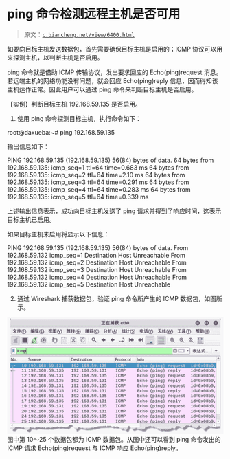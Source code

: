 # ping 命令检测远程主机是否可用

> 原文：[`c.biancheng.net/view/6400.html`](http://c.biancheng.net/view/6400.html)

如要向目标主机发送数据包，首先需要确保目标主机是启用的；ICMP 协议可以用来探测主机，以判断主机是否启用。

ping 命令就是借助 ICMP 传输协议，发出要求回应的 Echo(ping)request 消息。若远端主机的网络功能没有问题，就会回应 Echo(ping)reply 信息，因而得知该主机运作正常。因此用户可以通过 ping 命令来判断目标主机是否启用。

【实例】判断目标主机 192.168.59.135 是否启用。

1) 使用 ping 命令探测目标主机，执行命令如下：

root@daxueba:~# ping 192.168.59.135

输出信息如下：

PING 192.168.59.135 (192.168.59.135) 56(84) bytes of data.
64 bytes from 192.168.59.135: icmp_seq=1 ttl=64 time=0.683 ms
64 bytes from 192.168.59.135: icmp_seq=2 ttl=64 time=2.10 ms
64 bytes from 192.168.59.135: icmp_seq=3 ttl=64 time=0.291 ms
64 bytes from 192.168.59.135: icmp_seq=4 ttl=64 time=0.283 ms
64 bytes from 192.168.59.135: icmp_seq=5 ttl=64 time=0.339 ms

上述输出信息表示，成功向目标主机发送了 ping 请求并得到了响应时间，这表示目标主机已启用。

如果目标主机未启用将显示以下信息：

PING 192.168.59.135 (192.168.59.135) 56(84) bytes of data.
From 192.168.59.132 icmp_seq=1 Destination Host Unreachable
From 192.168.59.132 icmp_seq=2 Destination Host Unreachable
From 192.168.59.132 icmp_seq=3 Destination Host Unreachable
From 192.168.59.132 icmp_seq=4 Destination Host Unreachable
From 192.168.59.132 icmp_seq=5 Destination Host Unreachable

2) 通过 Wireshark 捕获数据包，验证 ping 命令所产生的 ICMP 数据包，如图所示。

![](img/a3f737db051c4049d78cce99b25bcd90.png)图中第 10～25 个数据包都为 ICMP 数据包。从图中还可以看到 ping 命令发出的 ICMP 请求 Echo(ping)request 与 ICMP 响应 Echo(ping)reply。